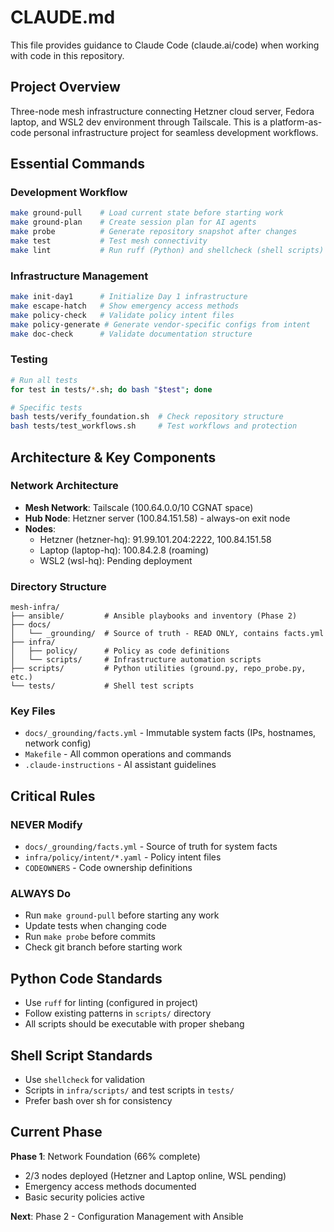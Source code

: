 # CLAUDE.md

This file provides guidance to Claude Code (claude.ai/code) when working with code in this repository.

## Project Overview

Three-node mesh infrastructure connecting Hetzner cloud server, Fedora laptop, and WSL2 dev environment through Tailscale. This is a platform-as-code personal infrastructure project for seamless development workflows.

## Essential Commands

### Development Workflow
```bash
make ground-pull    # Load current state before starting work
make ground-plan    # Create session plan for AI agents
make probe          # Generate repository snapshot after changes
make test           # Test mesh connectivity
make lint           # Run ruff (Python) and shellcheck (shell scripts)
```

### Infrastructure Management
```bash
make init-day1      # Initialize Day 1 infrastructure
make escape-hatch   # Show emergency access methods
make policy-check   # Validate policy intent files
make policy-generate # Generate vendor-specific configs from intent
make doc-check      # Validate documentation structure
```

### Testing
```bash
# Run all tests
for test in tests/*.sh; do bash "$test"; done

# Specific tests
bash tests/verify_foundation.sh  # Check repository structure
bash tests/test_workflows.sh     # Test workflows and protection
```

## Architecture & Key Components

### Network Architecture
- **Mesh Network**: Tailscale (100.64.0.0/10 CGNAT space)
- **Hub Node**: Hetzner server (100.84.151.58) - always-on exit node
- **Nodes**: 
  - Hetzner (hetzner-hq): 91.99.101.204:2222, 100.84.151.58
  - Laptop (laptop-hq): 100.84.2.8 (roaming)
  - WSL2 (wsl-hq): Pending deployment

### Directory Structure
```
mesh-infra/
├── ansible/         # Ansible playbooks and inventory (Phase 2)
├── docs/
│   └── _grounding/  # Source of truth - READ ONLY, contains facts.yml
├── infra/
│   ├── policy/      # Policy as code definitions
│   └── scripts/     # Infrastructure automation scripts
├── scripts/         # Python utilities (ground.py, repo_probe.py, etc.)
└── tests/           # Shell test scripts
```

### Key Files
- `docs/_grounding/facts.yml` - Immutable system facts (IPs, hostnames, network config)
- `Makefile` - All common operations and commands
- `.claude-instructions` - AI assistant guidelines

## Critical Rules

### NEVER Modify
- `docs/_grounding/facts.yml` - Source of truth for system facts
- `infra/policy/intent/*.yaml` - Policy intent files
- `CODEOWNERS` - Code ownership definitions

### ALWAYS Do
- Run `make ground-pull` before starting any work
- Update tests when changing code
- Run `make probe` before commits
- Check git branch before starting work

## Python Code Standards
- Use `ruff` for linting (configured in project)
- Follow existing patterns in `scripts/` directory
- All scripts should be executable with proper shebang

## Shell Script Standards
- Use `shellcheck` for validation
- Scripts in `infra/scripts/` and test scripts in `tests/`
- Prefer bash over sh for consistency

## Current Phase
**Phase 1**: Network Foundation (66% complete)
- 2/3 nodes deployed (Hetzner and Laptop online, WSL pending)
- Emergency access methods documented
- Basic security policies active

**Next**: Phase 2 - Configuration Management with Ansible